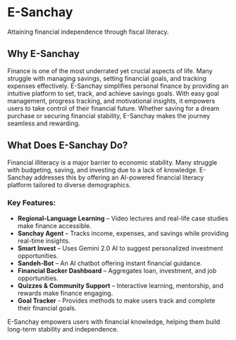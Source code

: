 # E-Sanchay

Attaining financial independence through fiscal literacy.

## Why E-Sanchay
Finance is one of the most underrated yet crucial aspects of life. Many struggle with managing savings, setting financial goals, and tracking expenses effectively. E-Sanchay simplifies personal finance by providing an intuitive platform to set, track, and achieve savings goals. With easy goal management, progress tracking, and motivational insights, it empowers users to take control of their financial future. Whether saving for a dream purchase or securing financial stability, E-Sanchay makes the journey seamless and rewarding.

## What Does E-Sanchay Do?

Financial illiteracy is a major barrier to economic stability. Many struggle with budgeting, saving, and investing due to a lack of knowledge. E-Sanchay addresses this by offering an AI-powered financial literacy platform tailored to diverse demographics.

### Key Features:

- **Regional-Language Learning** – Video lectures and real-life case studies make finance accessible.
- **Sanchay Agent** – Tracks income, expenses, and savings while providing real-time insights.
- **Smart Invest** – Uses Gemini 2.0 AI to suggest personalized investment opportunities.
- **Sandeh-Bot** – An AI chatbot offering instant financial guidance.
- **Financial Backer Dashboard** – Aggregates loan, investment, and job opportunities.
- **Quizzes & Community Support** – Interactive learning, mentorship, and rewards make finance engaging.
- **Goal Tracker** - Provides methods to make users track and complete their financial goals.

E-Sanchay empowers users with financial knowledge, helping them build long-term stability and independence.